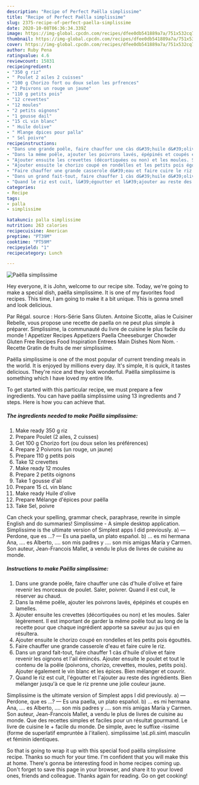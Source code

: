 ```yaml
---
description: "Recipe of Perfect Paëlla simplissime"
title: "Recipe of Perfect Paëlla simplissime"
slug: 2375-recipe-of-perfect-paella-simplissime
date: 2020-10-08T06:36:34.339Z
image: https://img-global.cpcdn.com/recipes/dfee0db541889a7a/751x532cq70/paella-simplissime-photo-principale-de-la-recette.jpg
thumbnail: https://img-global.cpcdn.com/recipes/dfee0db541889a7a/751x532cq70/paella-simplissime-photo-principale-de-la-recette.jpg
cover: https://img-global.cpcdn.com/recipes/dfee0db541889a7a/751x532cq70/paella-simplissime-photo-principale-de-la-recette.jpg
author: Ruby Pena
ratingvalue: 4.6
reviewcount: 15831
recipeingredient:
- "350 g riz"
- " Poulet 2 ailes 2 cuisses"
- "100 g Chorizo fort ou doux selon les prfrences"
- "2 Poivrons un rouge un jaune"
- "110 g petits pois"
- "12 crevettes"
- "12 moules"
- "2 petits oignons"
- "1 gousse dail"
- "15 cL vin blanc"
- " Huile dolive"
- " Mlange dpices pour palla"
- " Sel poivre"
recipeinstructions:
- "Dans une grande poêle, faire chauffer une càs d&#39;huile d&#39;olive et faire revenir les morceaux de poulet. Saler, poivrer. Quand il est cuit, le réserver au chaud."
- "Dans la même poêle, ajouter les poivrons lavés, épépinés et coupés en lamelles."
- "Ajouter ensuite les crevettes (décortiquées ou non) et les moules. Saler légèrement. Il est important de garder la même poêle tout au long de la recette pour que chaque ingrédient apporte sa saveur au jus qui en résultera."
- "Ajouter ensuite le chorizo coupé en rondelles et les petits pois égouttés."
- "Faire chauffer une grande casserole d&#39;eau et faire cuire le riz."
- "Dans un grand fait-tout, faire chauffer 1 càs d&#39;huile d&#39;olive et faire revenir les oignons et l&#39;ail émincés. Ajouter ensuite le poulet et tout le contenu de la poêle (poivrons, chorizo, crevettes, moules, petits pois). Ajouter également le vin blanc et les épices. Bien mélanger et couvrir."
- "Quand le riz est cuit, l&#39;égoutter et l&#39;ajouter au reste des ingrédients. Bien mélanger jusqu&#39;à ce que le riz prenne une jolie couleur jaune."
categories:
- Recipe
tags:
- palla
- simplissime

katakunci: palla simplissime 
nutrition: 263 calories
recipecuisine: American
preptime: "PT39M"
cooktime: "PT59M"
recipeyield: "1"
recipecategory: Lunch

---
```



![Paëlla simplissime](https://img-global.cpcdn.com/recipes/dfee0db541889a7a/751x532cq70/paella-simplissime-photo-principale-de-la-recette.jpg)

Hey everyone, it is John, welcome to our recipe site. Today, we're going to make a special dish, paëlla simplissime. It is one of my favorites food recipes. This time, I am going to make it a bit unique. This is gonna smell and look delicious.

Par Régal. source : Hors-Série Sans Gluten. Antoine Sicotte, alias le Cuisiner Rebelle, vous propose une recette de paella on ne peut plus simple à préparer. Simplissime, la communauté du livre de cuisine le plus facile du monde ! Appetizer Recipes Appetizers Paella Cheeseburger Chowder Gluten Free Recipes Food Inspiration Entrees Main Dishes Nom Nom. · Recette Gratin de fruits de mer simplissime.

Paëlla simplissime is one of the most popular of current trending meals in the world. It is enjoyed by millions every day. It's simple, it is quick, it tastes delicious. They're nice and they look wonderful. Paëlla simplissime is something which I have loved my entire life.


To get started with this particular recipe, we must prepare a few ingredients. You can have paëlla simplissime using 13 ingredients and 7 steps. Here is how you can achieve that.

<!--inarticleads1-->

##### The ingredients needed to make Paëlla simplissime:

1. Make ready 350 g riz
1. Prepare  Poulet (2 ailes, 2 cuisses)
1. Get 100 g Chorizo fort (ou doux selon les préférences)
1. Prepare 2 Poivrons (un rouge, un jaune)
1. Prepare 110 g petits pois
1. Take 12 crevettes
1. Make ready 12 moules
1. Prepare 2 petits oignons
1. Take 1 gousse d&#39;ail
1. Prepare 15 cL vin blanc
1. Make ready  Huile d&#39;olive
1. Prepare  Mélange d&#39;épices pour paëlla
1. Take  Sel, poivre


Can check your spelling, grammar check, paraphrase, rewrite in simple English and do summaries! Simplissime - A simple desktop application. Simplissime is the ultimate version of Simplest apps I did previously. a) — Perdone, que es …? — Es una paella, un plato español. b) … es mi hermana Ana, …. es Alberto, …. son mis padres y …. son mis amigas María y Carmen. Son auteur, Jean-Francois Mallet, a vendu le plus de livres de cuisine au monde. 

<!--inarticleads2-->

##### Instructions to make Paëlla simplissime:

1. Dans une grande poêle, faire chauffer une càs d&#39;huile d&#39;olive et faire revenir les morceaux de poulet. Saler, poivrer. Quand il est cuit, le réserver au chaud.
1. Dans la même poêle, ajouter les poivrons lavés, épépinés et coupés en lamelles.
1. Ajouter ensuite les crevettes (décortiquées ou non) et les moules. Saler légèrement. Il est important de garder la même poêle tout au long de la recette pour que chaque ingrédient apporte sa saveur au jus qui en résultera.
1. Ajouter ensuite le chorizo coupé en rondelles et les petits pois égouttés.
1. Faire chauffer une grande casserole d&#39;eau et faire cuire le riz.
1. Dans un grand fait-tout, faire chauffer 1 càs d&#39;huile d&#39;olive et faire revenir les oignons et l&#39;ail émincés. Ajouter ensuite le poulet et tout le contenu de la poêle (poivrons, chorizo, crevettes, moules, petits pois). Ajouter également le vin blanc et les épices. Bien mélanger et couvrir.
1. Quand le riz est cuit, l&#39;égoutter et l&#39;ajouter au reste des ingrédients. Bien mélanger jusqu&#39;à ce que le riz prenne une jolie couleur jaune.


Simplissime is the ultimate version of Simplest apps I did previously. a) — Perdone, que es …? — Es una paella, un plato español. b) … es mi hermana Ana, …. es Alberto, …. son mis padres y …. son mis amigas María y Carmen. Son auteur, Jean-Francois Mallet, a vendu le plus de livres de cuisine au monde. Que des recettes simples et faciles pour un résultat gourmand. Le livre de cuisine le + facile du monde. De simple, avec le suffixe -issime (forme de superlatif empruntée à l&#39;italien). simplissime \sɛ̃.pli.sim\ masculin et féminin identiques. 

So that is going to wrap it up with this special food paëlla simplissime recipe. Thanks so much for your time. I'm confident that you will make this at home. There's gonna be interesting food in home recipes coming up. Don't forget to save this page in your browser, and share it to your loved ones, friends and colleague. Thanks again for reading. Go on get cooking!
